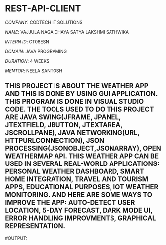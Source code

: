 # REST-API-CLIENT

*COMPANY*: CODTECH IT SOLUTIONS

*NAME*: VAJJULA NAGA CHAYA SATYA LAKSHMI SATHWIKA

*INTERN ID*: CT08ESN

*DOMAIN*: JAVA PROGRAMING

*DURATION*: 4 WEEKS

*MENTOR*: NEELA SANTOSH

## THIS PROJECT IS ABOUT THE WEATHER APP AND THIS IS DONE BY USING GUI APPLICATION. THIS PROGRAM IS DONE IN VISUAL STUDIO CODE. THE TOOLS USED TO DO THIS PROJECT ARE JAVA SWING(JFRAME, JPANEL, JTEXTFIELD, JBUTTON, JTEXTAREA, JSCROLLPANE), JAVA NETWORKING(URL, HTTPURLCONNECTION), JSON PROCESSING(JSONOBJECT,JSONARRAY), OPEN WEATHERMAP API. THIS WEATHER APP CAN BE USED IN SEVERAL REAL-WORLD APPLICATIONS: PERSONAL WEATHER DASHBOARD, SMART HOME INTEGRATION, TRAVEL AND TOURISM APPS, EDUCATIONAL PURPOSES, IOT WEATHER MONITORING. AND HERE ARE SOME WAYS TO IMPROVE THE APP: AUTO-DETECT USER LOCATION, 5-DAY FORECAST, DARK MODE UI, ERROR HANDLING IMPROVMENTS, GRAPHICAL REPRESENTATION. ##

#OUTPUT:

